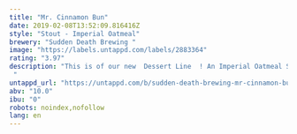 ```yaml
---
title: "Mr. Cinnamon Bun"
date: 2019-02-08T13:52:09.816416Z
style: "Stout - Imperial Oatmeal"
brewery: "Sudden Death Brewing "
image: "https://labels.untappd.com/labels/2883364"
rating: "3.97"
description: "This is of our new  Dessert Line  ! An Imperial Oatmeal Stout with a touch of Lactose infused with Cinnamon Buns and Vanilla!  "
untappd_url: "https://untappd.com/b/sudden-death-brewing-mr-cinnamon-bun/2883364"
abv: "10.0"
ibu: "0"
robots: noindex,nofollow
lang: en
---
```

